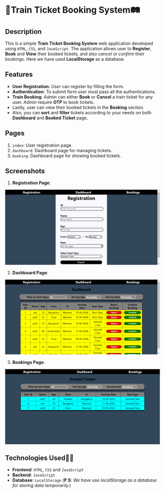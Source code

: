 # 🚂Train Ticket Booking System🛤️

## Description

This is a simple **Train Ticket Booking System** web application developed using `HTML`, `CSS`, and `JavaScript`. The application allows user to **Register**, **Book** and **View** their booked tickets, and also _cancel_ or _confirm_ their bookings. Here we have used **LocalStorage** as a database.

## Features

- **User Registration**: _User_ can register by filling the form.
- **Authentication**: To submit form user must pass all the authentications.
- **Train Booking**: _Admin_ can either **Book** or **Cancel** a train ticket for any user. _Admin_ require **OTP** to book tickets.
- Lastly, user can view their booked tickets in the **Booking** section.
- Also, you can **sort** and **filter** tickets according to your needs on both **Dashboard** and **Booked Ticket** page.


## Pages

1. `index`: User registration page.
2. `dashboard`: Dashboard page for managing tickets.
3. `booking`: Dashboard page for showing booked tickets.

## Screenshots

1. **Registration Page**:

![Registration Screenshot](./static/Registration.png)

2. **Dashboard Page**:

![Dashboard Screenshot](./static/Dashboard.png)

3. **Bookings Page**:

![Bookings Screenshot](./static/Bookings.png)

## Technologies Used🧑‍💻

- **Frontend**: `HTML`, `CSS` and `JavaScript`
- **Backend**: `JavaScript`
- **Database**: `LocalStorage` (**P.S**: _We have use localStorage as a database for storing data temporarily._)



